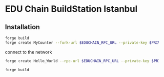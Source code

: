 # EDU Chain BuildStation Istanbul

## Installation

```bash
forge build
forge create MyCounter --fork-url $EDUCHAIN_RPC_URL --private-key $PRIVATE_KEY --broadcast
```

connect to the network
```bash
forge create Hello_World --rpc-url $EDUCHAIN_RPC_URL --private-key $PRIVATE_KEY --broadcast --consturctor-args

forge build
```
